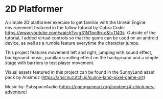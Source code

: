# 2D Platformer 
A simple 2D platformer exercise to get familiar with the Unreal Engine environement featured in the follow tutorial by Cobra Code: https://www.youtube.com/watch?v=g31NTpq9p-o&t=1143s.
Outside of the tutorial, I added virtual controls so that the game can be used on an android device, as well as a rumble feature everytime the character jumps.

This project features movement left and right, jumping with sound effect, background music, parallax scrolling effect on the background and a simple stage with barriers to test player movement. 

Visual assets featured in this project can be found in the SunnyLand asset pack by Ansimuz (https://ansimuz.itch.io/sunny-land-pixel-game-art)

Music by: SubspaceAudio (https://opengameart.org/content/4-chiptunes-adventure)

